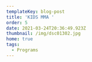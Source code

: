 ```yaml
---
templateKey: blog-post
title: 'KIDS MMA '
order: 5
date: 2021-03-24T20:36:49.923Z
thumbnail: /img/dsc01302.jpg
home: true
tags:
  - Programs
---
```


